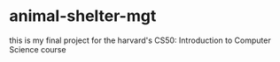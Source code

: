 # animal-shelter-mgt
this is my final project for the harvard's CS50: Introduction to Computer Science course 

